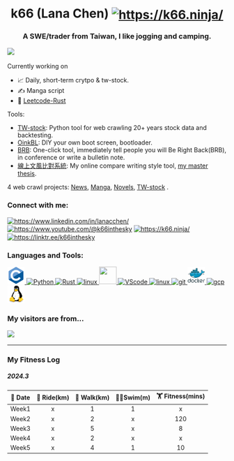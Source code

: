 <h1 align="center"> 
k66 (Lana Chen) 
<a href="https://k66.ninja/" target="blank"><img align="center" src="https://k66.ninja/gallery/k66_logo-ts1678881148.png" alt="https://k66.ninja/" height="40" width="50" /></a>
</h1>
<h3 align="center"> A SWE/trader from Taiwan, I like jogging and camping. </h3>


![](https://komarev.com/ghpvc/?username=k66inthesky)


Currently working on
- 📈 Daily, short-term crytpo & tw-stock.
- ✍️ Manga script
- 🦀 [Leetcode-Rust](https://github.com/k66inthesky/Leetcode-Rust)


Tools:
- [TW-stock](https://github.com/k66inthesky/TW-stock/): Python tool for web crawling 20+ years stock data and backtesting.
- [OinkBL](https://github.com/k66inthesky/OinkBL): DIY your own boot screen, bootloader.
- [BRB](https://github.com/k66inthesky/BRB):  One-click tool, immediately tell people you will Be Right Back(BRB), in conference or write a bulletin note.
- [線上文風比對系統](http://140.117.168.48:3000/similarity): My online compare writing style tool, [my master thesis](https://ndltd.ncl.edu.tw/cgi-bin/gs32/gsweb.cgi?o=dnclcdr&s=id=%22109NSYS5392077%22.&searchmode=basic). 


4 web crawl projects:
[News](https://github.com/k66inthesky/Predict_News), [Manga](https://github.com/k66inthesky/AutoDownloadManga), [Novels](https://github.com/k66inthesky/Master-Thesis), [TW-stock](https://github.com/k66inthesky/TW-stock) .


<h3 align="left">Connect with me:</h3>
<p align="left">
<a href="https://www.linkedin.com/in/lanacchen/" target="blank"><img align="center" src="https://static.vecteezy.com/system/resources/previews/018/930/587/original/linkedin-logo-linkedin-icon-transparent-free-png.png" alt="https://www.linkedin.com/in/lanacchen/" height="60" width="60" /></a>
<a href="https://www.youtube.com/@k66inthesky" target="blank"><img align="center" src="https://upload.wikimedia.org/wikipedia/commons/e/ef/Youtube_logo.png?20220706172052" alt="https://www.youtube.com/@k66inthesky" height="40" width="50" /></a>
<a href="https://k66.ninja/" target="blank"><img align="center" src="https://k66.ninja/gallery/k66_logo-ts1678881148.png" alt="https://k66.ninja/" height="40" width="50" /></a>
  <a href="https://linktr.ee/k66inthesky" target="blank"><img align="center" src="https://ugc.production.linktr.ee/HwrgaarzTEOljjhlbkV5_Ag7K55YMvWAE9Ul4?io=true&size=avatar-v1_0" alt="https://linktr.ee/k66inthesky" height="40" width="50" /></a>
</p>


<h3 align="left">Languages and Tools:</h3>
<p align="left"> 
  <a href="https://www.cprogramming.com/" target="_blank" rel="C"><img src="https://raw.githubusercontent.com/devicons/devicon/master/icons/c/c-original.svg" alt="c" width="40" height="40"/> </a> 
  <a href="[https://www.rust-lang.org/zh-TW](https://www.python.org/)" target="_blank" rel="Rust"> <img src="https://upload.wikimedia.org/wikipedia/commons/thumb/c/c3/Python-logo-notext.svg/1200px-Python-logo-notext.svg.png" alt="Python" width="40" height="40"/> </a> 
  <a href="https://www.rust-lang.org/zh-TW" target="_blank" rel="Rust"> <img src="https://www.rust-lang.org/static/images/rust-logo-blk.svg" alt="Rust" width="40" height="40"/> </a> 
  <a href="https://github.com/tianocore/edk2" target="_blank" rel="noreferrer"> <img src="https://avatars.githubusercontent.com/u/352162?s=48&v=4" alt="linux" width="40" height="40"/> </a> 
  <a href="https://www.vim.org/" target="_blank" rel="Vim"> <img src="https://upload.wikimedia.org/wikipedia/commons/thumb/9/9f/Vimlogo.svg/1200px-Vimlogo.svg.png" alt="" width="40" height="40"/> </a> 
  <a href="https://code.visualstudio.com/" target="_blank" rel=""> <img src="https://upload.wikimedia.org/wikipedia/commons/thumb/9/9a/Visual_Studio_Code_1.35_icon.svg/1200px-Visual_Studio_Code_1.35_icon.svg.png" alt="VScode" width="40" height="40"/> </a> 
  <a href="https://www.vmware.com/tw.html" target="_blank" rel="VMWare"> <img src="https://upload.wikimedia.org/wikipedia/commons/thumb/5/5a/Vmware_workstation_16_icon.svg/1200px-Vmware_workstation_16_icon.svg.png" alt="linux" width="40" height="40"/> </a> 
  <a href="https://git-scm.com/" target="_blank" rel="GIT"> <img src="https://www.vectorlogo.zone/logos/git-scm/git-scm-icon.svg" alt="git" width="40" height="40"/> </a> 
  <a href="https://www.docker.com/" target="_blank" rel="Docker"> <img src="https://raw.githubusercontent.com/devicons/devicon/master/icons/docker/docker-original-wordmark.svg" alt="docker" width="40" height="40"/> </a> 
  <a href="https://cloud.google.com" target="_blank" rel="GCP"> <img src="https://www.vectorlogo.zone/logos/google_cloud/google_cloud-icon.svg" alt="gcp" width="40" height="40"/> </a> 
  <a href="https://www.linux.org/" target="_blank" rel="Linux"> <img src="https://raw.githubusercontent.com/devicons/devicon/master/icons/linux/linux-original.svg" alt="linux" width="40" height="40"/> </a> 
</p>

### My visitors are from...
<a href="https://mapmyvisitors.com/web/1bvjk"  title="Visit tracker"><img src="https://mapmyvisitors.com/map.png?d=kRrGjgi4CI9yUixkEVAK9_kUhtUroKjMlw9qoE8Bo5g&cl=ffffff" /></a>


---

### My Fitness Log

##### 2024.3

|📅 Date|🚴 Ride(km)|🏃 Walk(km)|🏊‍♀️Swim(m)| 🏋 Fitness(mins)| 
|:-:|:-:|:-:|:-:|:-:|
|Week1| x|1|1|x|
|Week2| x|2|x|120|
|Week3| x|5|x|8|
|Week4| x|2|x|x|
|Week5| x|4|1|10|



<!--
<p><img align="left" src="https://github-readme-stats.vercel.app/api/top-langs?username=k66inthesky&show_icons=true&locale=en&count_private=true&layout=compact" alt="k66inthesky" /></p>
<p>&nbsp;<img align="center" src="https://github-readme-stats.vercel.app/api?username=k66inthesky&show_icons=true&count_private=true&locale=en" alt="k66inthesky" /></p>
![k66's GitHub stats](https://github-readme-stats.vercel.app/api?username=k66inthesky&show_icons=true&theme=radical&count_private=true)
-->



<!--
**k66inthesky/k66inthesky** is a ✨ _special_ ✨ repository because its `README.md` (this file) appears on your GitHub profile.

Here are some ideas to get you started:

- 🔭 I’m currently working on [OinkBL](https://github.com/k66inthesky/OinkBL)
- 🌱 I’m currently learning ...
- 👯 I’m looking to collaborate on ...
- 🤔 I’m looking for help with ...
- 💬 Ask me about ...
- 📫 How to reach me: ...
- 😄 Pronouns: ...
- ⚡ Fun fact: ...
-->
